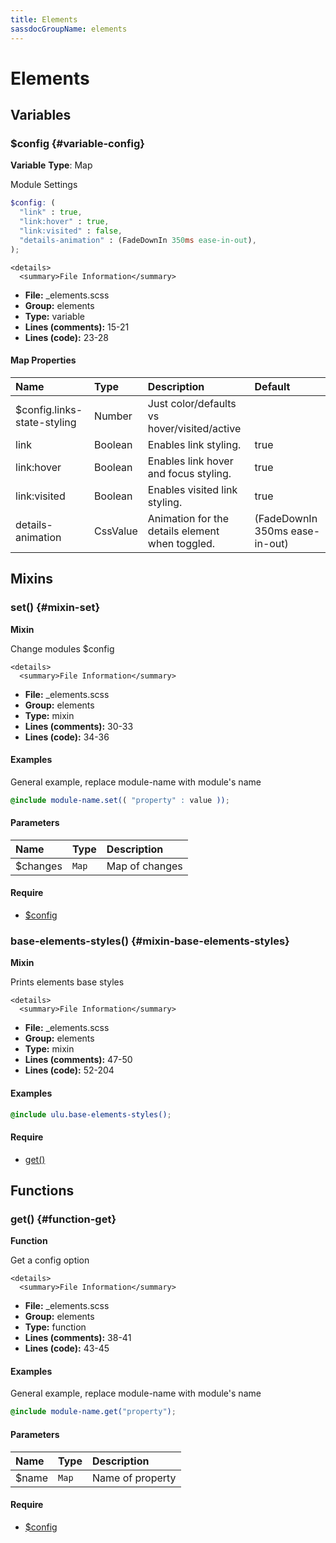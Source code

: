 ```yaml
---
title: Elements
sassdocGroupName: elements
---
```



# Elements





## Variables




<div class="sassdoc-item-header">

###  $config {#variable-config}

  <div class="sassdoc-item-header__labels">
    <span class="tag tag--primary"><strong>Variable</strong></span> <span class="tag"><strong>Type</strong>: Map</span>
  </div>

</div>

  

Module Settings
    
    

``` scss
$config: (
  "link" : true,
  "link:hover" : true,
  "link:visited" : false,
  "details-animation" : (FadeDownIn 350ms ease-in-out),
);
```
  

    <details>
      <summary>File Information</summary>
- **File:** _elements.scss
- **Group:** elements
- **Type:** variable
- **Lines (comments):** 15-21
- **Lines (code):** 23-28
    </details>
    

#### Map Properties


|Name|Type|Description|Default|
|:--|:--|:--|:--|
|$config.links-state-styling|Number|Just color/defaults vs hover/visited/active||
|link|Boolean|Enables link styling.|true|
|link:hover|Boolean|Enables link hover and focus styling.|true|
|link:visited|Boolean|Enables visited link styling.|true|
|details-animation|CssValue|Animation for the details element when toggled.|(FadeDownIn 350ms ease-in-out)|

    
  

## Mixins




<div class="sassdoc-item-header">

###  set() {#mixin-set}

  <div class="sassdoc-item-header__labels">
    <span class="tag tag--primary"><strong>Mixin</strong></span>
  </div>

</div>

  

Change modules $config
    
    

    <details>
      <summary>File Information</summary>
- **File:** _elements.scss
- **Group:** elements
- **Type:** mixin
- **Lines (comments):** 30-33
- **Lines (code):** 34-36
    </details>
    

#### Examples

General example, replace module-name with module's name      


``` scss
@include module-name.set(( "property" : value ));
```
  

      

#### Parameters


|Name|Type|Description|
|:--|:--|:--|
|$changes|`Map`|Map of changes|

    

#### Require

- [$config](/sass/base/elements/#variable-config)
  


<div class="sassdoc-item-header">

###  base-elements-styles() {#mixin-base-elements-styles}

  <div class="sassdoc-item-header__labels">
    <span class="tag tag--primary"><strong>Mixin</strong></span>
  </div>

</div>

  

Prints elements base styles
    
    

    <details>
      <summary>File Information</summary>
- **File:** _elements.scss
- **Group:** elements
- **Type:** mixin
- **Lines (comments):** 47-50
- **Lines (code):** 52-204
    </details>
    

#### Examples

      


``` scss
@include ulu.base-elements-styles();
```
  

      

#### Require

- [get()](/sass/base/elements/#function-get)
  
  

## Functions




<div class="sassdoc-item-header">

###  get() {#function-get}

  <div class="sassdoc-item-header__labels">
    <span class="tag tag--primary"><strong>Function</strong></span>
  </div>

</div>

  

Get a config option
    
    

    <details>
      <summary>File Information</summary>
- **File:** _elements.scss
- **Group:** elements
- **Type:** function
- **Lines (comments):** 38-41
- **Lines (code):** 43-45
    </details>
    

#### Examples

General example, replace module-name with module's name      


``` scss
@include module-name.get("property");
```
  

      

#### Parameters


|Name|Type|Description|
|:--|:--|:--|
|$name|`Map`|Name of property|

    

#### Require

- [$config](/sass/base/elements/#variable-config)
  
  
  